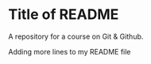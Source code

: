 #  Title of README

A repository for a course on Git & Github.

Adding more lines to my README file

